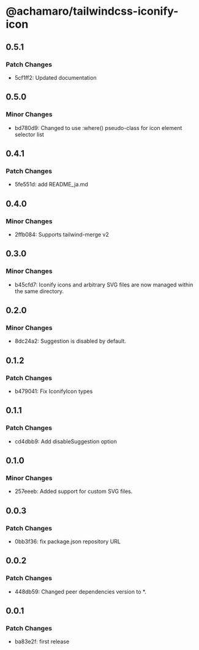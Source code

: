 # @achamaro/tailwindcss-iconify-icon

## 0.5.1

### Patch Changes

- 5cf1ff2: Updated documentation

## 0.5.0

### Minor Changes

- bd780d9: Changed to use :where() pseudo-class for icon element selector list

## 0.4.1

### Patch Changes

- 5fe551d: add README_ja.md

## 0.4.0

### Minor Changes

- 2ffb084: Supports tailwind-merge v2

## 0.3.0

### Minor Changes

- b45cfd7: Iconify icons and arbitrary SVG files are now managed within the same directory.

## 0.2.0

### Minor Changes

- 8dc24a2: Suggestion is disabled by default.

## 0.1.2

### Patch Changes

- b479041: Fix IconifyIcon types

## 0.1.1

### Patch Changes

- cd4dbb9: Add disableSuggestion option

## 0.1.0

### Minor Changes

- 257eeeb: Added support for custom SVG files.

## 0.0.3

### Patch Changes

- 0bb3f36: fix package.json repository URL

## 0.0.2

### Patch Changes

- 448db59: Changed peer dependencies version to \*.

## 0.0.1

### Patch Changes

- ba83e2f: first release

